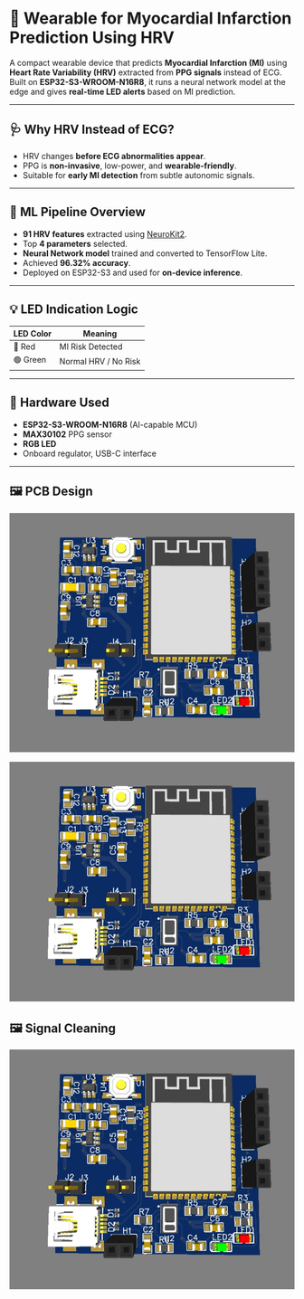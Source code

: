 
# 💓 Wearable for Myocardial Infarction Prediction Using HRV

A compact wearable device that predicts **Myocardial Infarction (MI)** using **Heart Rate Variability (HRV)** extracted from **PPG signals** instead of ECG. Built on **ESP32-S3-WROOM-N16R8**, it runs a neural network model at the edge and gives **real-time LED alerts** based on MI prediction.

---

## 🩺 Why HRV Instead of ECG?

* HRV changes **before ECG abnormalities appear**.
* PPG is **non-invasive**, low-power, and **wearable-friendly**.
* Suitable for **early MI detection** from subtle autonomic signals.

---

## 🧠 ML Pipeline Overview

* **91 HRV features** extracted using [NeuroKit2](https://neurokit2.readthedocs.io/).
* Top **4 parameters** selected.
* **Neural Network model** trained and converted to TensorFlow Lite.
* Achieved **96.32% accuracy**.
* Deployed on ESP32-S3 and used for **on-device inference**.

---

## 💡 LED Indication Logic

| LED Color | Meaning              |
| --------- | -------------------- |
| 🔴 Red    | MI Risk Detected     |
| 🟢 Green  | Normal HRV / No Risk |

---

## 🧾 Hardware Used

* **ESP32-S3-WROOM-N16R8** (AI-capable MCU)
* **MAX30102** PPG sensor
* **RGB LED**
* Onboard regulator, USB-C interface

---

## 🖼️ PCB Design

<p align="center">
  <img src="Assets/PCB.jpg" width="600" alt="PCB Preview"/>
</p>

<p align="center">
  <img src="Assets/PCB.jpg" width="600" alt="PCB Preview"/>
</p>


## 🖼️ Signal Cleaning

<p align="center">
  <img src="Assets/PCB.jpg" width="600" alt="PCB Preview"/>
</p>
